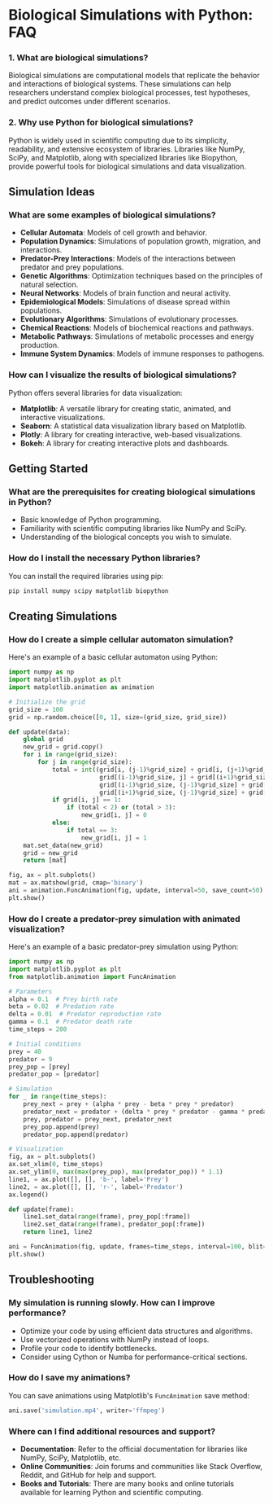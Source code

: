 # Biological Simulations with Python: FAQ

### 1. What are biological simulations?
Biological simulations are computational models that replicate the behavior and interactions of biological systems. These simulations can help researchers understand complex biological processes, test hypotheses, and predict outcomes under different scenarios.

### 2. Why use Python for biological simulations?
Python is widely used in scientific computing due to its simplicity, readability, and extensive ecosystem of libraries. Libraries like NumPy, SciPy, and Matplotlib, along with specialized libraries like Biopython, provide powerful tools for biological simulations and data visualization.

## Simulation Ideas

### What are some examples of biological simulations?
- **Cellular Automata**: Models of cell growth and behavior.
- **Population Dynamics**: Simulations of population growth, migration, and interactions.
- **Predator-Prey Interactions**: Models of the interactions between predator and prey populations.
- **Genetic Algorithms**: Optimization techniques based on the principles of natural selection.
- **Neural Networks**: Models of brain function and neural activity.
- **Epidemiological Models**: Simulations of disease spread within populations.
- **Evolutionary Algorithms**: Simulations of evolutionary processes.
- **Chemical Reactions**: Models of biochemical reactions and pathways.
- **Metabolic Pathways**: Simulations of metabolic processes and energy production.
- **Immune System Dynamics**: Models of immune responses to pathogens.

### How can I visualize the results of biological simulations?
Python offers several libraries for data visualization:
- **Matplotlib**: A versatile library for creating static, animated, and interactive visualizations.
- **Seaborn**: A statistical data visualization library based on Matplotlib.
- **Plotly**: A library for creating interactive, web-based visualizations.
- **Bokeh**: A library for creating interactive plots and dashboards.

## Getting Started

### What are the prerequisites for creating biological simulations in Python?
- Basic knowledge of Python programming.
- Familiarity with scientific computing libraries like NumPy and SciPy.
- Understanding of the biological concepts you wish to simulate.

### How do I install the necessary Python libraries?
You can install the required libraries using pip:
```sh
pip install numpy scipy matplotlib biopython
```

## Creating Simulations

### How do I create a simple cellular automaton simulation?
Here's an example of a basic cellular automaton using Python:

```python
import numpy as np
import matplotlib.pyplot as plt
import matplotlib.animation as animation

# Initialize the grid
grid_size = 100
grid = np.random.choice([0, 1], size=(grid_size, grid_size))

def update(data):
    global grid
    new_grid = grid.copy()
    for i in range(grid_size):
        for j in range(grid_size):
            total = int((grid[i, (j-1)%grid_size] + grid[i, (j+1)%grid_size] +
                         grid[(i-1)%grid_size, j] + grid[(i+1)%grid_size, j] +
                         grid[(i-1)%grid_size, (j-1)%grid_size] + grid[(i-1)%grid_size, (j+1)%grid_size] +
                         grid[(i+1)%grid_size, (j-1)%grid_size] + grid[(i+1)%grid_size, (j+1)%grid_size]))
            if grid[i, j] == 1:
                if (total < 2) or (total > 3):
                    new_grid[i, j] = 0
            else:
                if total == 3:
                    new_grid[i, j] = 1
    mat.set_data(new_grid)
    grid = new_grid
    return [mat]

fig, ax = plt.subplots()
mat = ax.matshow(grid, cmap='binary')
ani = animation.FuncAnimation(fig, update, interval=50, save_count=50)
plt.show()
```

### How do I create a predator-prey simulation with animated visualization?
Here's an example of a basic predator-prey simulation using Python:

```python
import numpy as np
import matplotlib.pyplot as plt
from matplotlib.animation import FuncAnimation

# Parameters
alpha = 0.1  # Prey birth rate
beta = 0.02  # Predation rate
delta = 0.01  # Predator reproduction rate
gamma = 0.1  # Predator death rate
time_steps = 200

# Initial conditions
prey = 40
predator = 9
prey_pop = [prey]
predator_pop = [predator]

# Simulation
for _ in range(time_steps):
    prey_next = prey + (alpha * prey - beta * prey * predator)
    predator_next = predator + (delta * prey * predator - gamma * predator)
    prey, predator = prey_next, predator_next
    prey_pop.append(prey)
    predator_pop.append(predator)

# Visualization
fig, ax = plt.subplots()
ax.set_xlim(0, time_steps)
ax.set_ylim(0, max(max(prey_pop), max(predator_pop)) * 1.1)
line1, = ax.plot([], [], 'b-', label='Prey')
line2, = ax.plot([], [], 'r-', label='Predator')
ax.legend()

def update(frame):
    line1.set_data(range(frame), prey_pop[:frame])
    line2.set_data(range(frame), predator_pop[:frame])
    return line1, line2

ani = FuncAnimation(fig, update, frames=time_steps, interval=100, blit=True)
plt.show()
```

## Troubleshooting

### My simulation is running slowly. How can I improve performance?
- Optimize your code by using efficient data structures and algorithms.
- Use vectorized operations with NumPy instead of loops.
- Profile your code to identify bottlenecks.
- Consider using Cython or Numba for performance-critical sections.

### How do I save my animations?
You can save animations using Matplotlib's `FuncAnimation` save method:
```python
ani.save('simulation.mp4', writer='ffmpeg')
```

### Where can I find additional resources and support?
- **Documentation**: Refer to the official documentation for libraries like NumPy, SciPy, Matplotlib, etc.
- **Online Communities**: Join forums and communities like Stack Overflow, Reddit, and GitHub for help and support.
- **Books and Tutorials**: There are many books and online tutorials available for learning Python and scientific computing.
